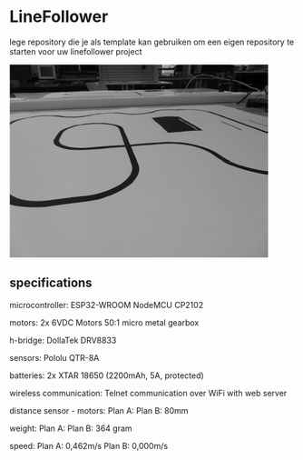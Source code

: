 # LineFollower

lege repository die je als template kan gebruiken om een eigen repository te starten voor uw linefollower project

![A description of my image](images/empty.png)

  
## specifications

microcontroller: ESP32-WROOM NodeMCU CP2102

motors: 2x 6VDC Motors 50:1 micro metal gearbox

h-bridge: DollaTek DRV8833

sensors: Pololu QTR-8A

batteries: 2x XTAR 18650 (2200mAh, 5A, protected)

wireless communication: Telnet communication over WiFi with web server

distance sensor - motors: Plan A:
                          Plan B: 80mm

weight: Plan A: 
Plan B: 364 gram

speed:  Plan A: 0,462m/s
        Plan B: 0,000m/s 
